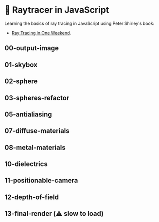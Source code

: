 # 🌄 Raytracer in JavaScript

Learning the basics of ray tracing in JavaScript using Peter Shirley's book:

- [Ray Tracing in One Weekend](https://raytracing.github.io/books/RayTracingInOneWeekend.html).

## 00-output-image

## 01-skybox

## 02-sphere

## 03-spheres-refactor

## 05-antialiasing

## 07-diffuse-materials

## 08-metal-materials

## 10-dielectrics

## 11-positionable-camera

## 12-depth-of-field

## 13-final-render (⚠️ slow to load)
